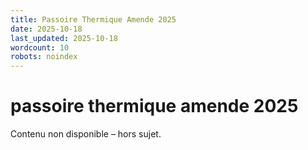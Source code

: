 ```yaml
---
title: Passoire Thermique Amende 2025
date: 2025-10-18
last_updated: 2025-10-18
wordcount: 10
robots: noindex
---
```


# passoire thermique amende 2025

Contenu non disponible – hors sujet.